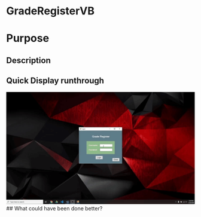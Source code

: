# GradeRegisterVB
# Purpose
## Description
## Quick Display runthrough
<img src="Proyectdemo.gif" height="300" style="object-fit:cover;" >
## What could have been done better?



